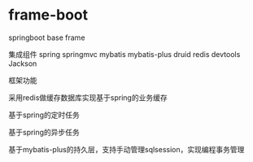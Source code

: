 # frame-boot
springboot base frame

集成组件
spring
springmvc
mybatis 
mybatis-plus
druid
redis
devtools
Jackson

框架功能

采用redis做缓存数据库实现基于spring的业务缓存

基于spring的定时任务

基于spring的异步任务

基于mybatis-plus的持久层，支持手动管理sqlsession，实现编程事务管理

